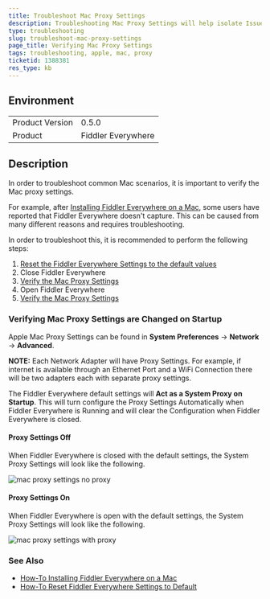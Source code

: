 ```yaml
---
title: Troubleshoot Mac Proxy Settings
description: Troubleshooting Mac Proxy Settings will help isolate Issues
type: troubleshooting
slug: troubleshoot-mac-proxy-settings
page_title: Verifying Mac Proxy Settings
tags: troubleshooting, apple, mac, proxy
ticketid: 1388381
res_type: kb
---
```


## Environment
<table>
	<tbody>
		<tr>
			<td>Product Version</td>
			<td>0.5.0</td>
		</tr>
		<tr>
			<td>Product</td>
			<td>Fiddler Everywhere</td>
		</tr>
	</tbody>
</table>

## Description
In order to troubleshoot common Mac scenarios, it is important to verify the Mac proxy settings.

For example, after [Installing Fiddler Everywhere on a Mac](https://docs.telerik.com/fiddler-everywhere/getting-started/installation), some users have reported that Fiddler Everywhere doesn't capture. This can be caused from many different reasons and requires troubleshooting.

In order to troubleshoot this, it is recommended to perform the following steps:

1. [Reset the Fiddler Everywhere Settings to the default values](how-to-reset-fiddler-everywhere-settings-to-default)
1. Close Fiddler Everywhere
1. [Verify the Mac Proxy Settings](#verifying-mac-proxy-settings-are-changed-on-startup)
1. Open Fiddler Everywhere
1. [Verify the Mac Proxy Settings](#verifying-mac-proxy-settings-are-changed-on-startup)

### Verifying Mac Proxy Settings are Changed on Startup

Apple Mac Proxy Settings can be found in **System Preferences** -> **Network** -> **Advanced**.

**NOTE:** Each Network Adapter will have Proxy Settings. For example, if internet is available through an Ethernet Port and a WiFi Connection there will be two adapters each with separate proxy settings.

The Fiddler Everywhere default settings will **Act as a System Proxy on Startup**. This will turn configure the Proxy Settings Automatically when Fiddler Everywhere is Running and will clear the Configuration when Fiddler Everywhere is closed.

#### Proxy Settings Off
When Fiddler Everywhere is closed with the default settings, the System Proxy Settings will look like the following.

![mac proxy settings no proxy](../images/kb/mac-proxy-settings-no-proxy.png)

#### Proxy Settings On
When Fiddler Everywhere is open with the default settings, the System Proxy Settings will look like the following.

![mac proxy settings with proxy](../images/kb/mac-proxy-settings-proxy-on.png)

### See Also
*	[How-To Installing Fiddler Everywhere on a Mac](https://docs.telerik.com/fiddler-everywhere/getting-started/installation)
*	[How-To Reset Fiddler Everywhere Settings to Default](how-to-reset-fiddler-everywhere-settings-to-default)